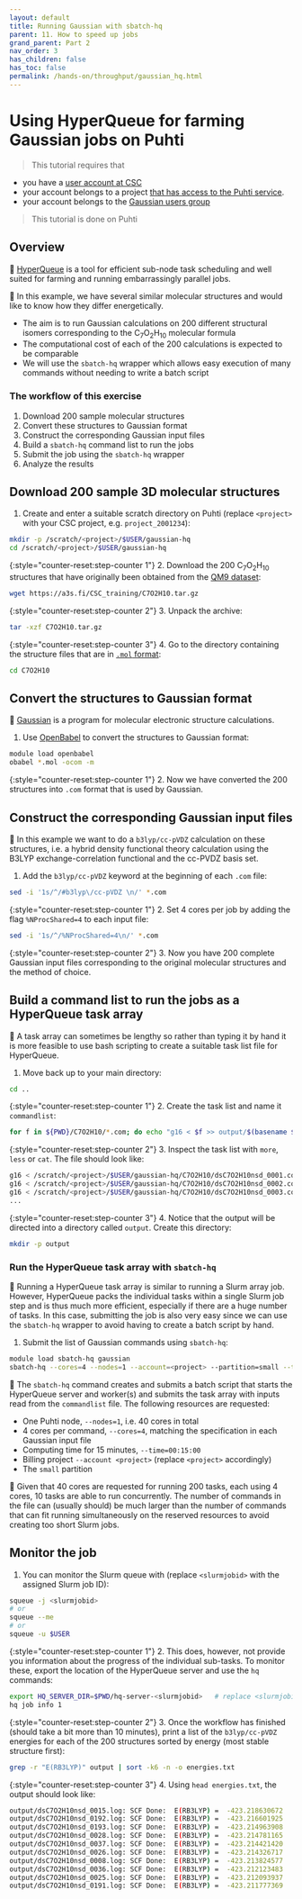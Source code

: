 ```yaml
---
layout: default
title: Running Gaussian with sbatch-hq
parent: 11. How to speed up jobs
grand_parent: Part 2
nav_order: 3
has_children: false
has_toc: false
permalink: /hands-on/throughput/gaussian_hq.html
---
```


# Using HyperQueue for farming Gaussian jobs on Puhti

> This tutorial requires that

- you have a [user account at CSC](https://docs.csc.fi/accounts/how-to-create-new-user-account/)
- your account belongs to a project [that has access to the Puhti
  service](https://docs.csc.fi/accounts/how-to-add-service-access-for-project/).
- your account belongs to the [Gaussian users group](https://docs.csc.fi/apps/gaussian/)

> This tutorial is done on Puhti

## Overview

💬 [HyperQueue](https://docs.csc.fi/apps/hyperqueue/) is a tool for efficient sub-node
task scheduling and well suited for farming and running embarrassingly parallel jobs.

💬 In this example, we have several similar molecular structures and would like to know
how they differ energetically.

- The aim is to run Gaussian calculations on 200 different structural isomers corresponding
  to the C<sub>7</sub>O<sub>2</sub>H<sub>10</sub> molecular formula
- The computational cost of each of the 200 calculations is expected to be comparable
- We will use the `sbatch-hq` wrapper which allows easy execution of many commands
  without needing to write a batch script

### The workflow of this exercise

1. Download 200 sample molecular structures
2. Convert these structures to Gaussian format
3. Construct the corresponding Gaussian input files
4. Build a `sbatch-hq` command list to run the jobs
5. Submit the job using the `sbatch-hq` wrapper
6. Analyze the results

## Download 200 sample 3D molecular structures

1. Create and enter a suitable scratch directory on Puhti (replace `<project>` with your CSC
   project, e.g. `project_2001234`):

```bash
mkdir -p /scratch/<project>/$USER/gaussian-hq
cd /scratch/<project>/$USER/gaussian-hq
```

{:style="counter-reset:step-counter 1"}
2. Download the 200 C<sub>7</sub>O<sub>2</sub>H<sub>10</sub> structures that have originally
   been obtained from the [QM9 dataset](https://doi.org/10.6084/m9.figshare.c.978904.v5):
  
```bash
wget https://a3s.fi/CSC_training/C7O2H10.tar.gz
```

{:style="counter-reset:step-counter 2"}
3. Unpack the archive:

```bash
tar -xzf C7O2H10.tar.gz
```

{:style="counter-reset:step-counter 3"}
4. Go to the directory containing the structure files that are in [`.mol`
   format](https://openbabel.org/docs/FileFormats/MDL_MOL_format.html):

```bash
cd C7O2H10
```

## Convert the structures to Gaussian format

💬 [Gaussian](https://docs.csc.fi/apps/gaussian/) is a program for molecular electronic
structure calculations.

1. Use [OpenBabel](https://docs.csc.fi/apps/openbabel/) to convert the structures to
   Gaussian format:

```bash
module load openbabel
obabel *.mol -ocom -m
```

{:style="counter-reset:step-counter 1"}
2. Now we have converted the 200 structures into `.com` format that is used by Gaussian.

## Construct the corresponding Gaussian input files

💬 In this example we want to do a `b3lyp/cc-pVDZ` calculation on these structures, i.e.
a hybrid density functional theory calculation using the B3LYP exchange-correlation
functional and the cc-PVDZ basis set.

1. Add the `b3lyp/cc-pVDZ` keyword at the beginning of each `.com` file:

```bash
sed -i '1s/^/#b3lyp\/cc-pVDZ \n/' *.com
```

{:style="counter-reset:step-counter 1"}
2. Set 4 cores per job by adding the flag `%NProcShared=4` to each input file:

```bash
sed -i '1s/^/%NProcShared=4\n/' *.com
```

{:style="counter-reset:step-counter 2"}
3. Now you have 200 complete Gaussian input files corresponding to the original molecular
   structures and the method of choice.

## Build a command list to run the jobs as a HyperQueue task array

💬 A task array can sometimes be lengthy so rather than typing it by hand it is more
feasible to use bash scripting to create a suitable task list file for HyperQueue.

1. Move back up to your main directory:

```bash
cd ..
```

{:style="counter-reset:step-counter 1"}
2. Create the task list and name it `commandlist`:

```bash
for f in ${PWD}/C7O2H10/*.com; do echo "g16 < $f >> output/$(basename ${f%.*}).log" >> commandlist; done
```

{:style="counter-reset:step-counter 2"}
3. Inspect the task list with `more`, `less` or `cat`. The file should look like:

```bash
g16 < /scratch/<project>/$USER/gaussian-hq/C7O2H10/dsC7O2H10nsd_0001.com >> output/dsC7O2H10nsd_0001.log
g16 < /scratch/<project>/$USER/gaussian-hq/C7O2H10/dsC7O2H10nsd_0002.com >> output/dsC7O2H10nsd_0002.log
g16 < /scratch/<project>/$USER/gaussian-hq/C7O2H10/dsC7O2H10nsd_0003.com >> output/dsC7O2H10nsd_0003.log
...
```

{:style="counter-reset:step-counter 3"}
4. Notice that the output will be directed into a directory called `output`. Create this directory:

```bash
mkdir -p output
```

### Run the HyperQueue task array with `sbatch-hq`

💬 Running a HyperQueue task array is similar to running a Slurm array job. However,
HyperQueue packs the individual tasks within a single Slurm job step and is thus much
more efficient, especially if there are a huge number of tasks. In this case, submitting
the job is also very easy since we can use the `sbatch-hq` wrapper to avoid having to
create a batch script by hand.

1. Submit the list of Gaussian commands using `sbatch-hq`:

```bash
module load sbatch-hq gaussian
sbatch-hq --cores=4 --nodes=1 --account=<project> --partition=small --time=00:15:00 commandlist
```

💬 The `sbatch-hq` command creates and submits a batch script that starts the HyperQueue
server and worker(s) and submits the task array with inputs read from the `commandlist`
file. The following resources are requested:

- One Puhti node, `--nodes=1`, i.e. 40 cores in total
- 4 cores per command, `--cores=4`, matching the specification in each Gaussian input file
- Computing time for 15 minutes, `--time=00:15:00`
- Billing project `--account <project>` (replace `<project>` accordingly)
- The `small` partition

💬 Given that 40 cores are requested for running 200 tasks, each using 4 cores, 10 tasks
are able to run concurrently. The number of commands in the file can (usually should) be
much larger than the number of commands that can fit running simultaneously on the reserved
resources to avoid creating too short Slurm jobs.

## Monitor the job

1. You can monitor the Slurm queue with (replace `<slurmjobid>` with the assigned Slurm job ID):

```bash
squeue -j <slurmjobid>
# or
squeue --me
# or
squeue -u $USER
```

{:style="counter-reset:step-counter 1"}
2. This does, however, not provide you information about the progress of the individual
   sub-tasks. To monitor these, export the location of the HyperQueue server and use the
   `hq` commands:

```bash
export HQ_SERVER_DIR=$PWD/hq-server-<slurmjobid>   # replace <slurmjobid> with the actual id of your Slurm job
hq job info 1
```

{:style="counter-reset:step-counter 2"}
3. Once the workflow has finished (should take a bit more than 10 minutes), print a
   list of the `b3lyp/cc-pVDZ` energies for each of the 200 structures sorted by energy
   (most stable structure first):

```bash
grep -r "E(RB3LYP)" output | sort -k6 -n -o energies.txt
```

{:style="counter-reset:step-counter 3"}
4. Using `head energies.txt`, the output should look like:

```bash
output/dsC7O2H10nsd_0015.log: SCF Done:  E(RB3LYP) =  -423.218630672     A.U. after   14 cycles
output/dsC7O2H10nsd_0192.log: SCF Done:  E(RB3LYP) =  -423.216601925     A.U. after   12 cycles
output/dsC7O2H10nsd_0193.log: SCF Done:  E(RB3LYP) =  -423.214963908     A.U. after   12 cycles
output/dsC7O2H10nsd_0028.log: SCF Done:  E(RB3LYP) =  -423.214781165     A.U. after   13 cycles
output/dsC7O2H10nsd_0037.log: SCF Done:  E(RB3LYP) =  -423.214421420     A.U. after   14 cycles
output/dsC7O2H10nsd_0026.log: SCF Done:  E(RB3LYP) =  -423.214326717     A.U. after   14 cycles
output/dsC7O2H10nsd_0008.log: SCF Done:  E(RB3LYP) =  -423.213824577     A.U. after   14 cycles
output/dsC7O2H10nsd_0036.log: SCF Done:  E(RB3LYP) =  -423.212123483     A.U. after   14 cycles
output/dsC7O2H10nsd_0025.log: SCF Done:  E(RB3LYP) =  -423.212093937     A.U. after   14 cycles
output/dsC7O2H10nsd_0191.log: SCF Done:  E(RB3LYP) =  -423.211777369     A.U. after   13 cycles
```
